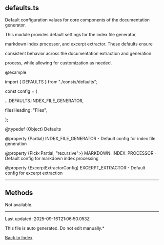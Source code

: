 ## defaults.ts





 Default configuration values for core components of the documentation generator.



 This module provides default settings for the index file generator,

 markdown index processor, and excerpt extractor. These defaults ensure

 consistent behavior across the documentation extraction and generation

 process, while allowing for customization as needed.



 @example

 import { DEFAULTS } from "./consts/defaults";

 const config = {

   ...DEFAULTS.INDEX_FILE_GENERATOR,

   filesHeading: "Files",

 };



 @typedef {Object} Defaults

 @property {Partial<IndexFileGeneratorConfig>} INDEX_FILE_GENERATOR - Default config for index file generation

 @property {Pick<Partial<MarkdownIndexProcessorConfig>, "recursive">} MARKDOWN_INDEX_PROCESSOR - Default config for markdown index processing

 @property {ExcerptExtractorConfig} EXCERPT_EXTRACTOR - Default config for excerpt extraction

 



---



## Methods



Not available.



---



Last updated: 2025-09-16T21:06:50.053Z



This file is auto generated. Do not edit manually.*



[Back to Index](./index.md)